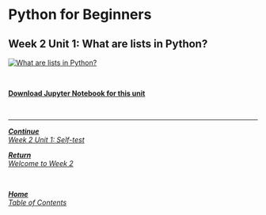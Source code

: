 # Python for Beginners

## Week 2 Unit 1: What are lists in Python?

[![What are lists in Python?](https://img.youtube.com/vi/63DW3dxF2CI/hqdefault.jpg)](https://youtu.be/63DW3dxF2CI)

<br>

[**Download Jupyter Notebook for this unit**](https://opensap-public.s3.openhpicloud.de/courses/2qRB6Gz3FcfD2OBbnSCf8m/rtfiles/3hMKIN1s4mLN0yZ3qNtlKm/openSAP_python1_Week_2_Unit_1_lists_notebook.ipynb)

<br>

---

[***Continue*** <br> *Week 2 Unit 1: Self-test*](week2_unit1_selftest.md)

[***Return*** <br> *Welcome to Week 2*](welcome_to_week_2.md)

<br>

[***Home*** <br>*Table of Contents*](home.md)